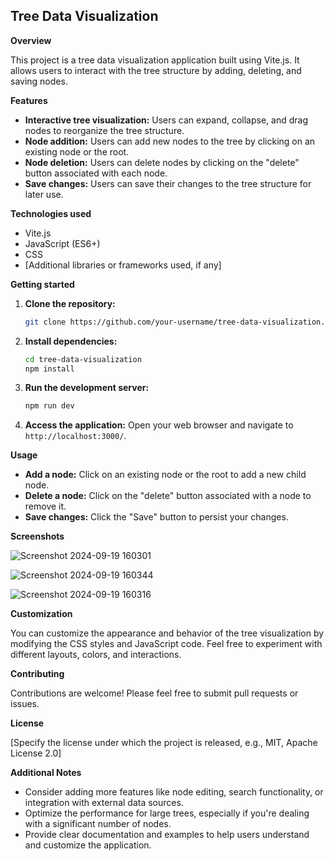 ## Tree Data Visualization

**Overview**

This project is a tree data visualization application built using Vite.js. It allows users to interact with the tree structure by adding, deleting, and saving nodes.

**Features**

* **Interactive tree visualization:** Users can expand, collapse, and drag nodes to reorganize the tree structure.
* **Node addition:** Users can add new nodes to the tree by clicking on an existing node or the root.
* **Node deletion:** Users can delete nodes by clicking on the "delete" button associated with each node.
* **Save changes:** Users can save their changes to the tree structure for later use.

**Technologies used**

* Vite.js
* JavaScript (ES6+)
* CSS
* [Additional libraries or frameworks used, if any]

**Getting started**

1. **Clone the repository:**
   ```bash
   git clone https://github.com/your-username/tree-data-visualization.git
   ```
2. **Install dependencies:**
   ```bash
   cd tree-data-visualization
   npm install
   ```
3. **Run the development server:**
   ```bash
   npm run dev
   ```
4. **Access the application:** Open your web browser and navigate to `http://localhost:3000/`.

**Usage**

* **Add a node:** Click on an existing node or the root to add a new child node.
* **Delete a node:** Click on the "delete" button associated with a node to remove it.
* **Save changes:** Click the "Save" button to persist your changes.

**Screenshots**

![Screenshot 2024-09-19 160301](https://github.com/user-attachments/assets/fcbbc53a-8897-4492-95db-eafdd4d14a45)

![Screenshot 2024-09-19 160344](https://github.com/user-attachments/assets/c8a136c9-d801-436f-9d14-d6176b4f3c4f)

![Screenshot 2024-09-19 160316](https://github.com/user-attachments/assets/bcb66356-31a0-49ff-a7bd-828d07ff9ea7)

**Customization**

You can customize the appearance and behavior of the tree visualization by modifying the CSS styles and JavaScript code. Feel free to experiment with different layouts, colors, and interactions.

**Contributing**

Contributions are welcome! Please feel free to submit pull requests or issues.

**License**

[Specify the license under which the project is released, e.g., MIT, Apache License 2.0]

**Additional Notes**

* Consider adding more features like node editing, search functionality, or integration with external data sources.
* Optimize the performance for large trees, especially if you're dealing with a significant number of nodes.
* Provide clear documentation and examples to help users understand and customize the application.
